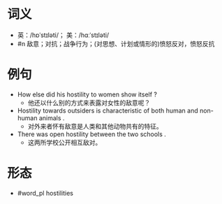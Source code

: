 # 词义
- 英：/hɒˈstɪləti/； 美：/hɑːˈstɪləti/
- #n 敌意；对抗；战争行为；(对思想、计划或情形的)愤怒反对，愤怒反抗
# 例句
- How else did his hostility to women show itself ?
	- 他还以什么别的方式来表露对女性的敌意呢？
- Hostility towards outsiders is characteristic of both human and non-human animals .
	- 对外来者怀有敌意是人类和其他动物共有的特征。
- There was open hostility between the two schools .
	- 这两所学校公开相互敌对。
# 形态
- #word_pl hostilities

